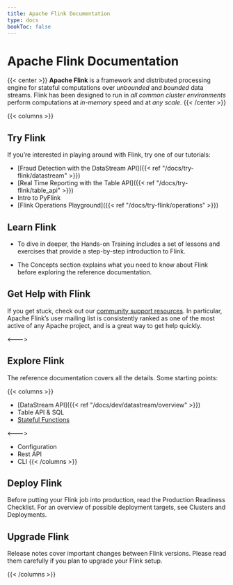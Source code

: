 ```yaml
---
title: Apache Flink Documentation 
type: docs
bookToc: false
---
```

<!--
Licensed to the Apache Software Foundation (ASF) under one
or more contributor license agreements.  See the NOTICE file
distributed with this work for additional information
regarding copyright ownership.  The ASF licenses this file
to you under the Apache License, Version 2.0 (the
"License"); you may not use this file except in compliance
with the License.  You may obtain a copy of the License at

  http://www.apache.org/licenses/LICENSE-2.0

Unless required by applicable law or agreed to in writing,
software distributed under the License is distributed on an
"AS IS" BASIS, WITHOUT WARRANTIES OR CONDITIONS OF ANY
KIND, either express or implied.  See the License for the
specific language governing permissions and limitations
under the License.
-->

# Apache Flink Documentation

{{< center >}}
**Apache Flink** is a framework and distributed processing engine for stateful computations over *unbounded* and *bounded* data streams. Flink has been designed to run in *all common cluster environments* perform computations at *in-memory* speed and at *any scale*.
{{< /center >}}

{{< columns >}}

## Try Flink

If you’re interested in playing around with Flink, try one of our tutorials:

* [Fraud Detection with the DataStream API]({{< ref "/docs/try-flink/datastream" >}})
* [Real Time Reporting with the Table API]({{< ref "/docs/try-flink/table_api" >}})
* Intro to PyFlink
* [Flink Operations Playground]({{< ref "/docs/try-flink/operations" >}})

## Learn Flink

* To dive in deeper, the Hands-on Training includes a set of lessons and exercises that provide a step-by-step introduction to Flink.

* The Concepts section explains what you need to know about Flink before exploring the reference documentation.

## Get Help with Flink

If you get stuck, check out our [community support resources](https://flink.apache.org/community.html). In particular, Apache Flink’s user mailing list is consistently ranked as one of the most active of any Apache project, and is a great way to get help quickly.

<--->

## Explore Flink

The reference documentation covers all the details. Some starting points:

{{< columns >}}
* [DataStream API]({{< ref "/docs/dev/datastream/overview" >}})
* Table API & SQL
* [Stateful Functions](https://ci.apache.org/projects/flink/flink-statefun-docs-stable/)

<--->

* Configuration
* Rest API
* CLI
{{< /columns >}}

## Deploy Flink

Before putting your Flink job into production, read the Production Readiness Checklist. For an overview of possible deployment targets, see Clusters and Deployments.

## Upgrade Flink

Release notes cover important changes between Flink versions. Please read them carefully if you plan to upgrade your Flink setup.

{{< /columns >}}
